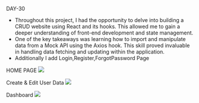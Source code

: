 DAY-30 

 * Throughout this project, I had the opportunity to delve into building a CRUD website using React and its hooks. This allowed me to gain a deeper understanding of front-end development and state management.
 * One of the key takeaways was learning how to import and manipulate data from a Mock API using the Axios hook. This skill proved invaluable in handling data fetching and updating within the application.
 * Additionally I add Login,Register,ForgotPassword Page

HOME PAGE
<img src="https://github.com/Gomathy-Shanmugam/DAY-30-Axios/assets/113160365/5261bbda-9890-44a1-8af1-be8ffc746618">

Create & Edit User Data
<img src = "https://github.com/Gomathy-Shanmugam/DAY-30-Axios/assets/113160365/bbe48457-750a-4549-a33f-4298c0bbc428">

Dashboard
<img src = "https://github.com/Gomathy-Shanmugam/DAY-30-Axios/assets/113160365/1ec5bfe5-2998-422f-b2d3-cd931d8db595">





